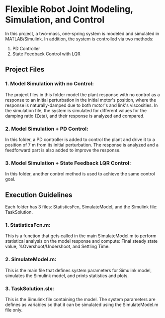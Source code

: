 # Flexible Robot Joint Modeling, Simulation, and Control
In this project, a two-mass, one-spring system is modeled and simulated in MATLAB/Simulink. In addition, the system is controlled via two methods:
1. PD Controller
2. State Feedback Control with LQR

## Project Files
### 1. Model Simulation with no Control:
The project files in this folder model the plant response with no control as a response to an initial perturbation in the initial motor's position, where the response is naturally-damped due to both motor's and link's viscosities.
In the simulation file, the system is simulated for different values for the damping ratio (Zeta), and their response is analyzed and compared.

### 2. Model Simulation + PD Control:
In this folder, a PD controller is added to control the plant and drive it to a position of 7 m from its initial perturbation. The response is analyzed and a feedforward part is also added to improve the response.

### 3. Model Simulation + State Feedback LQR Control:
In this folder, another control method is used to achieve the same control goal.

## Execution Guidelines
Each folder has 3 files: StatisticsFcn, SimulateModel, and the Simulink file: TaskSolution.

### 1. StatisticsFcn.m:
This is a function that gets called in the main SimulateModel.m to perform statistical analysis on the model response and compute: Final steady state value, %Overshoot/Undershoot, and Settling Time.

### 2. SimulateModel.m:
This is the main file that defines system parameters for Simulink model, simulates the Simulink model, and prints statistics and plots.

### 3. TaskSolution.slx:
This is the Simulink file containing the model. The system parameters are defines as variables so that it can be simulated using the SimulateModel.m file only. 
